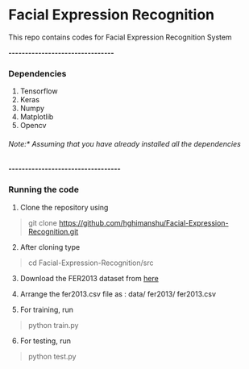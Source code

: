 # Facial Expression Recognition

This repo contains codes for Facial Expression Recognition System

**--------------------------------**

### Dependencies

1. Tensorflow
2. Keras
3. Numpy
4. Matplotlib
5. Opencv

###### Note:* Assuming that you have already installed all the dependencies

**----------------------------------**

### Running the code

1. Clone the repository using 
> git clone https://github.com/hghimanshu/Facial-Expression-Recognition.git

2. After cloning type
> cd Facial-Expression-Recognition/src

3. Download the FER2013 dataset from [here](https://drive.google.com/open?id=1eB3XJJ_A4Tkas2y5BDirl0Ij6Ff5HUlG)

4. Arrange the fer2013.csv file as :
    data/
         fer2013/
                  fer2013.csv

5. For training, run
> python train.py

6. For testing, run
> python test.py
